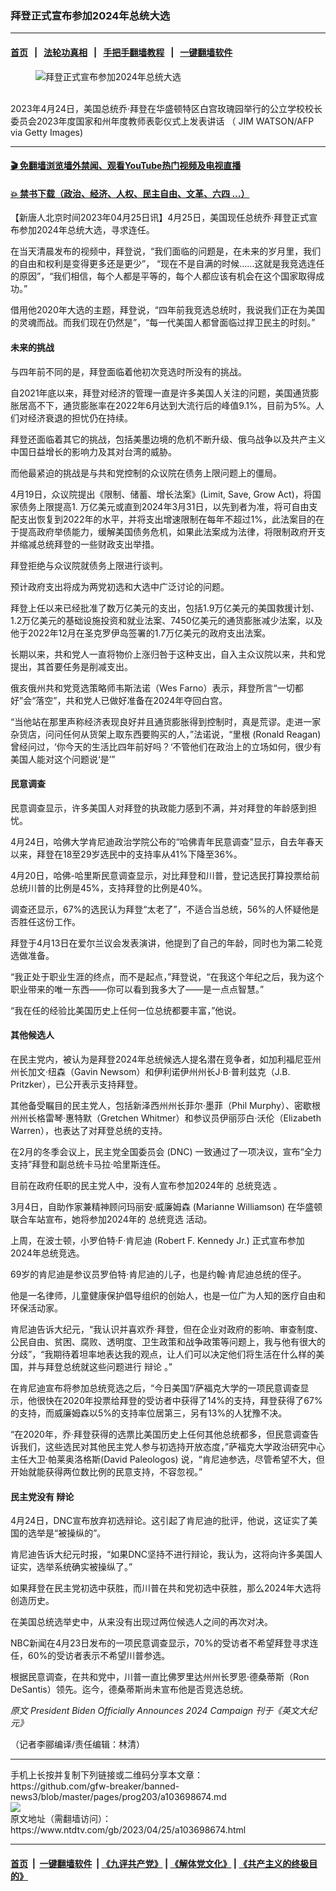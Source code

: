 ### 拜登正式宣布参加2024年总统大选
------------------------

#### [首页](https://github.com/gfw-breaker/banned-news3/blob/master/README.md) &nbsp;&nbsp;|&nbsp;&nbsp; [法轮功真相](https://github.com/begood0513/basic/blob/master/README.md)  &nbsp;&nbsp;|&nbsp;&nbsp; [手把手翻墙教程](https://github.com/gfw-breaker/guides/wiki)  &nbsp;&nbsp;|&nbsp;&nbsp; [一键翻墙软件](https://github.com/gfw-breaker/nogfw/blob/master/README.md)  



<div><div class="featured_image">
 <figure>
  <img alt="拜登正式宣布参加2024年总统大选" src="https://i.ntdtv.com/assets/uploads/2023/04/id103698679-GettyImages-1252145505-800x450.jpg"/>
 </figure><br/>
 <span class="caption">
  2023年4月24日，美国总统乔·拜登在华盛顿特区白宫玫瑰园举行的公立学校校长委员会2023年度国家和州年度教师表彰仪式上发表讲话 （ JIM WATSON/AFP via Getty Images)
 </span>
</div>
</div><hr/>

#### [ 🎬  免翻墙浏览墙外禁闻、观看YouTube热门视频及电视直播](https://github.com/gfw-breaker/HelloWorld)

#### [ 💥  禁书下载（政治、经济、人权、民主自由、文革、六四 ...）](https://github.com/gfw-breaker/books/blob/master/README.md)

<div><div class="post_content" itemprop="articleBody">
 <p>
  【新唐人北京时间2023年04月25日讯】4月25日，美国现任总统乔·拜登正式宣布参加2024年总统大选，寻求连任。
 </p>
 <p>
  在当天清晨发布的视频中，拜登说，“我们面临的问题是，在未来的岁月里，我们的自由和权利是变得更多还是更少”， “现在不是自满的时候……这就是我竞选连任的原因”，“我们相信，每个人都是平等的，每个人都应该有机会在这个国家取得成功。”
 </p>
 <p>
  借用他2020年大选的主题，拜登说，“四年前我竞选总统时，我说我们正在为美国的灵魂而战。而我们现在仍然是”，“每一代美国人都曾面临过捍卫民主的时刻。”
 </p>
 <h4>
  未来的挑战
 </h4>
 <p>
  与四年前不同的是，拜登面临着他初次竞选时所没有的挑战。
 </p>
 <p>
  自2021年底以来，拜登对经济的管理一直是许多美国人关注的问题，美国通货膨胀居高不下，通货膨胀率在2022年6月达到大流行后的峰值9.1%，目前为5%。人们对经济衰退的担忧仍在持续。
 </p>
 <p>
  拜登还面临着其它的挑战，包括美墨边境的危机不断升级、俄乌战争以及共产主义中国日益增长的影响力及其对台湾的威胁。
 </p>
 <p>
  而他最紧迫的挑战是与共和党控制的众议院在债务上限问题上的僵局。
 </p>
 <p>
  4月19日，众议院提出《限制、储蓄、增长法案》(Limit, Save, Grow Act)，将国家债务上限提高1. 万亿美元或直到2024年3月31日，以先到者为准，将可自由支配支出恢复到2022年的水平，并将支出增速限制在每年不超过1%，此法案目的在于提高政府举债能力，缓解美国债务危机，如果此法案成为法律，将限制政府开支并缩减总统拜登的一些财政支出举措。
 </p>
 <p>
  拜登拒绝与众议院就债务上限进行谈判。
 </p>
 <p>
  预计政府支出将成为两党初选和大选中广泛讨论的问题。
 </p>
 <p>
  拜登上任以来已经批准了数万亿美元的支出，包括1.9万亿美元的美国救援计划、1.2万亿美元的基础设施投资和就业法案、7450亿美元的通货膨胀减少法案，以及他于2022年12月在圣克罗伊岛签署的1.7万亿美元的政府支出法案。
 </p>
 <p>
  长期以来，共和党人一直将物价上涨归咎于这种支出，自入主众议院以来，共和党提出，其首要任务是削减支出。
 </p>
 <p>
  俄亥俄州共和党竞选策略师韦斯法诺（Wes Farno）表示，拜登所言“一切都好”会“落空”，共和党人已做好准备在2024年夺回白宫。
 </p>
 <p>
  “当他站在那里声称经济表现良好并且通货膨胀得到控制时，真是荒谬。走进一家杂货店，问问任何从货架上取东西要购买的人，”法诺说，“里根 (Ronald Reagan) 曾经问过，‘你今天的生活比四年前好吗？‘不管他们在政治上的立场如何，很少有美国人能对这个问题说‘是’”
 </p>
 <h4>
  民意调查
 </h4>
 <p>
  民意调查显示，许多美国人对拜登的执政能力感到不满，并对拜登的年龄感到担忧。
 </p>
 <p>
  4月24日，哈佛大学肯尼迪政治学院公布的“哈佛青年民意调查”显示，自去年春天以来，拜登在18至29岁选民中的支持率从41%下降至36%。
 </p>
 <p>
  4月20日，哈佛-哈里斯民意调查显示，对比拜登和川普，登记选民打算投票给前总统川普的比例是45%，支持拜登的比例是40%。
 </p>
 <p>
  调查还显示，67%的选民认为拜登“太老了”，不适合当总统，56%的人怀疑他是否胜任这份工作。
 </p>
 <p>
  拜登于4月13日在爱尔兰议会发表演讲，他提到了自己的年龄，同时也为第二轮竞选做准备。
 </p>
 <p>
  “我正处于职业生涯的终点，而不是起点，”拜登说，“在我这个年纪之后，我为这个职业带来的唯一东西——你可以看到我多大了——是一点点智慧。”
 </p>
 <p>
  “我在任的经验比美国历史上任何一位总统都要丰富，”他说。
 </p>
 <h4>
  其他候选人
 </h4>
 <p>
  在民主党内，被认为是拜登2024年总统候选人提名潜在竞争者，如加利福尼亚州州长加文·纽森（Gavin Newsom）和伊利诺伊州州长J·B·普利兹克（J.B. Pritzker），已公开表示支持拜登。
 </p>
 <p>
  其他备受瞩目的民主党人，包括新泽西州州长菲尔·墨菲（Phil Murphy）、密歇根州州长格雷琴·惠特默（Gretchen Whitmer）和参议员伊丽莎白·沃伦（Elizabeth Warren），也表达了对拜登总统的支持。
 </p>
 <p>
  在2月的冬季会议上，民主党全国委员会 (DNC) 一致通过了一项决议，宣布“全力支持”拜登和副总统卡马拉·哈里斯连任。
 </p>
 <p>
  目前在政府任职的民主党人中，没有人宣布参加2024年的
  <ok href="https://www.ntdtv.com/gb/总统竞选.htm">
   总统竞选
  </ok>
  。
 </p>
 <p>
  3月4日，自助作家兼精神顾问玛丽安·威廉姆森 (Marianne Williamson) 在华盛顿联合车站宣布，她将参加2024年的
  <ok href="https://www.ntdtv.com/gb/总统竞选.htm">
   总统竞选
  </ok>
  活动。
 </p>
 <p>
  上周，在波士顿，小罗伯特·F·肯尼迪 (Robert F. Kennedy Jr.) 正式宣布参加2024年总统竞选。
 </p>
 <p>
  69岁的肯尼迪是参议员罗伯特·肯尼迪的儿子，也是约翰·肯尼迪总统的侄子。
 </p>
 <p>
  他是一名律师，儿童健康保护倡导组织的创始人，也是一位广为人知的医疗自由和环保活动家。
 </p>
 <p>
  肯尼迪告诉大纪元，“我认识并喜欢乔·拜登，但在企业对政府的影响、审查制度、公民自由、贫困、腐败、透明度、卫生政策和战争政策等问题上，我与他有很大的分歧”，“我期待着坦率地表达我的观点，让人们可以决定他们将生活在什么样的美国，并与拜登总统就这些问题进行
  <ok href="https://www.ntdtv.com/gb/辩论.htm">
   辩论
  </ok>
  。”
 </p>
 <p>
  在肯尼迪宣布将参加总统竞选之后，“今日美国”/萨福克大学的一项民意调查显示，他很快在2020年投票给拜登的受访者中获得了14%的支持，拜登获得了67%的支持，而威廉姆森以5%的支持率位居第三，另有13%的人犹豫不决。
 </p>
 <p>
  “在2020年，乔·拜登获得的选票比美国历史上任何其他总统都多，但民意调查告诉我们，这些选民对其他民主党人参与初选持开放态度，”萨福克大学政治研究中心主任大卫·帕莱奥洛格斯(David Paleologos) 说，“肯尼迪参选，尽管希望不大，但开始就能获得两位数比例的民意支持，不容忽视。”
 </p>
 <h4>
  民主党没有
  <ok href="https://www.ntdtv.com/gb/辩论.htm">
   辩论
  </ok>
 </h4>
 <p>
  4月24日，DNC宣布放弃初选辩论。这引起了肯尼迪的批评，他说，这证实了美国的选举是“被操纵的”。
 </p>
 <p>
  肯尼迪告诉大纪元时报，“如果DNC坚持不进行辩论，我认为，这将向许多美国人证实，选举系统确实被操纵了。”
 </p>
 <p>
  如果拜登在民主党初选中获胜，而川普在共和党初选中获胜，那么2024年大选将创造历史。
 </p>
 <p>
  在美国总统选举史中，从来没有出现过两位候选人之间的再次对决。
 </p>
 <p>
  NBC新闻在4月23日发布的一项民意调查显示，70%的受访者不希望拜登寻求连任，60%的受访者表示不希望川普参选。
 </p>
 <p>
  根据民意调查，在共和党中，川普一直比佛罗里达州州长罗恩·德桑蒂斯（Ron DeSantis）领先。迄今，德桑蒂斯尚未宣布他是否竞选总统。
 </p>
 <p>
  <em>
   原文
   <ok href="https://www.theepochtimes.com/president-biden-officially-announces-2024-campaign_5218167.html" rel="noopener" target="_blank">
    President Biden Officially Announces 2024 Campaign
   </ok>
   刊于《英文大纪元》
  </em>
 </p>
 <p>
  （记者李郦编译/责任编辑：林清）
 </p>
 <div class="single_ad">
 </div>
</div>
</div>
<hr/>
手机上长按并复制下列链接或二维码分享本文章：<br/>
https://github.com/gfw-breaker/banned-news3/blob/master/pages/prog203/a103698674.md <br/>
<a href='https://github.com/gfw-breaker/banned-news3/blob/master/pages/prog203/a103698674.md'><img src='https://github.com/gfw-breaker/banned-news3/blob/master/pages/prog203/a103698674.md.png'/></a> <br/>
原文地址（需翻墙访问）：https://www.ntdtv.com/gb/2023/04/25/a103698674.html


------------------------
#### [首页](https://github.com/gfw-breaker/banned-news3/blob/master/README.md) &nbsp;|&nbsp; [一键翻墙软件](https://github.com/gfw-breaker/nogfw/blob/master/README.md) &nbsp;| [《九评共产党》](https://github.com/gfw-breaker/9ping.md/blob/master/README.md#九评之一评共产党是什么) | [《解体党文化》](https://github.com/gfw-breaker/jtdwh.md/blob/master/README.md) | [《共产主义的终极目的》](https://github.com/gfw-breaker/gczydzjmd.md/blob/master/README.md)


<img src='http://gfw-breaker.win/banned-news3/pages/prog203/a103698674.md' width='0px' height='0px'/>